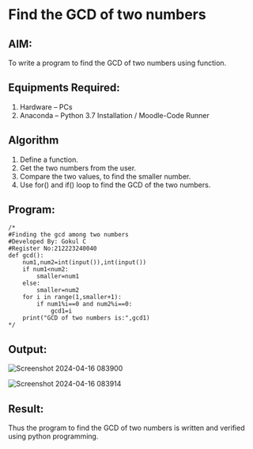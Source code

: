 # Find the GCD of two numbers

## AIM:
To write a program to find the GCD of two numbers using function.

## Equipments Required:
1. Hardware – PCs
2. Anaconda – Python 3.7 Installation / Moodle-Code Runner

## Algorithm
1. Define a function.
2. Get the two numbers from the user.
3. Compare the two values, to find the smaller number.
4. Use for() and if() loop to find the GCD of the two numbers.

## Program:
```
/*
#Finding the gcd among two numbers
#Developed By: Gokul C
#Register No:212223240040
def gcd():
    num1,num2=int(input()),int(input())
    if num1<num2:
        smaller=num1
    else:
        smaller=num2
    for i in range(1,smaller+1):
        if num1%i==0 and num2%i==0:
            gcd1=i
    print("GCD of two numbers is:",gcd1)  
*/
```

## Output:

![Screenshot 2024-04-16 083900](https://github.com/Gokul1410/GCD-of-two-numbers/assets/153058321/871d2900-144e-41ad-b15f-8c0db316b52b)

![Screenshot 2024-04-16 083914](https://github.com/Gokul1410/GCD-of-two-numbers/assets/153058321/28999156-2b6c-4ef8-a96d-704d656a3750)


## Result:
Thus the program to find the GCD of two numbers is written and verified using python programming.

